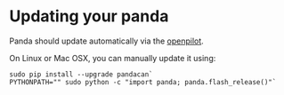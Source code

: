 # Updating your panda

Panda should update automatically via the [openpilot](http://openpilot.comma.ai/).

On Linux or Mac OSX, you can manually update it using:
```
sudo pip install --upgrade pandacan`
PYTHONPATH="" sudo python -c "import panda; panda.flash_release()"`
```
